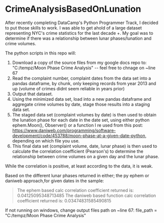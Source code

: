 # CrimeAnalysisBasedOnLunation

After recently completing DataCamp's Python Programmer Track, I decided to put those skills to work. I was able to get ahold of a large dataset representing NYC's crime statistics for the last decade +. My goal was to determine if there was a relationship between lunar phases/lunation and crime volumes.

The python scripts in this repo will:

1. Download a copy of the source files from my google docs repo to:
"C:/tempz/Moon Phase Crime Analysis" -- feel free to chnage on ~line 67
2. Read the complaint number, complaint dates from the data set into a pandas dataframe, by chunk, only keeping records from year 2013 and up (volume of crimes didnt seem reliable in years prior)
3. Output that dataset.
4. Using the minimized data set, load into a new pandas dataframe and aggregate crime volumes by date, stage those results into a staging data set.
5. The staged data set (complaint volumes by date) is then used to obtain the lunation phase for each date in the date set, using either python ephem.Moon(), Observer() or a function I re used from this post: https://www.daniweb.com/programming/software-development/code/453788/moon-phase-at-a-given-date-python, depending on which file you use.
6. This final data set (complaint volume, date, lunar phase) is then used to calculate the correlation coefficient (Pearson's) to determine the relationship between crime volumes on a given day and the lunar phase.

While the correlation is positive, at least according to the data, it is weak.

Based on the different lunar phases returned in either; the py ephem or daniweb approach,for given dates in the sample:
>The ephem based calc correlation coefficient returned is: 0.04125095348713485
>The daniweb based function calc correlation coefficient returned is: 0.03474831585490815

If not running on windows, change output files path on ~line 67: file_path = "C:/tempz/Moon Phase Crime Analysis"



